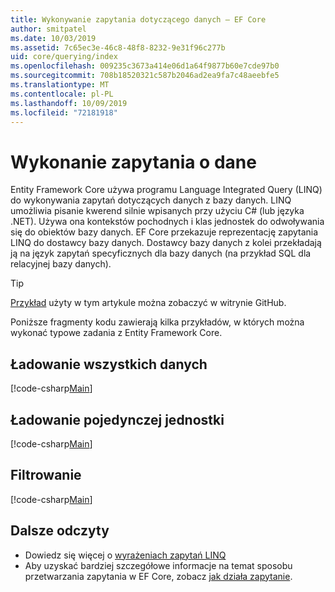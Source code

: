 ```yaml
---
title: Wykonywanie zapytania dotyczącego danych — EF Core
author: smitpatel
ms.date: 10/03/2019
ms.assetid: 7c65ec3e-46c8-48f8-8232-9e31f96c277b
uid: core/querying/index
ms.openlocfilehash: 009235c3673a414e06d1a64f9877b60e7cde97b0
ms.sourcegitcommit: 708b18520321c587b2046ad2ea9fa7c48aeebfe5
ms.translationtype: MT
ms.contentlocale: pl-PL
ms.lasthandoff: 10/09/2019
ms.locfileid: "72181918"
---
```

# <a name="querying-data"></a>Wykonanie zapytania o dane

Entity Framework Core używa programu Language Integrated Query (LINQ) do wykonywania zapytań dotyczących danych z bazy danych. LINQ umożliwia pisanie kwerend silnie wpisanych przy użyciu C# (lub języka .NET). Używa ona kontekstów pochodnych i klas jednostek do odwoływania się do obiektów bazy danych. EF Core przekazuje reprezentację zapytania LINQ do dostawcy bazy danych. Dostawcy bazy danych z kolei przekładają ją na język zapytań specyficznych dla bazy danych (na przykład SQL dla relacyjnej bazy danych).

> [!TIP]
> [Przykład](https://github.com/aspnet/EntityFramework.Docs/tree/master/samples/core/Querying) użyty w tym artykule można zobaczyć w witrynie GitHub.

Poniższe fragmenty kodu zawierają kilka przykładów, w których można wykonać typowe zadania z Entity Framework Core.

## <a name="loading-all-data"></a>Ładowanie wszystkich danych

[!code-csharp[Main](../../../samples/core/Querying/Basics/Sample.cs#LoadingAllData)]

## <a name="loading-a-single-entity"></a>Ładowanie pojedynczej jednostki

[!code-csharp[Main](../../../samples/core/Querying/Basics/Sample.cs#LoadingSingleEntity)]

## <a name="filtering"></a>Filtrowanie

[!code-csharp[Main](../../../samples/core/Querying/Basics/Sample.cs#Filtering)]

## <a name="further-readings"></a>Dalsze odczyty

- Dowiedz się więcej o [wyrażeniach zapytań LINQ](/dotnet/csharp/programming-guide/concepts/linq/basic-linq-query-operations)
- Aby uzyskać bardziej szczegółowe informacje na temat sposobu przetwarzania zapytania w EF Core, zobacz [jak działa zapytanie](xref:core/querying/how-query-works).
